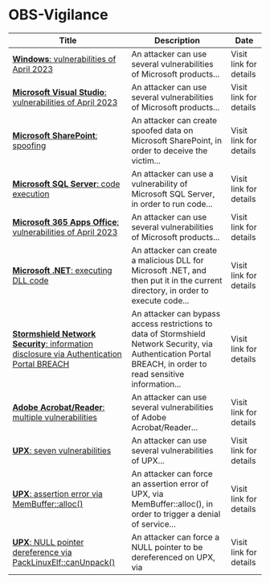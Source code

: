 

# OBS-Vigilance

 |Title|Description|Date|
 |---|---|---|
 |[<a href="https://vigilance.fr/vulnerability/Windows-vulnerabilities-of-April-2023-41009" class="noirorange"><b>Windows</b>: vulnerabilities of April 2023</a>](https://vigilance.fr/vulnerability/Windows-vulnerabilities-of-April-2023-41009)|An attacker can use several vulnerabilities of Microsoft products...|Visit link for details|
 |[<a href="https://vigilance.fr/vulnerability/Microsoft-Visual-Studio-vulnerabilities-of-April-2023-41008" class="noirorange"><b>Microsoft Visual Studio</b>: vulnerabilities of April 2023</a>](https://vigilance.fr/vulnerability/Microsoft-Visual-Studio-vulnerabilities-of-April-2023-41008)|An attacker can use several vulnerabilities of Microsoft products...|Visit link for details|
 |[<a href="https://vigilance.fr/vulnerability/Microsoft-SharePoint-spoofing-41007" class="noirorange"><b>Microsoft SharePoint</b>: spoofing</a>](https://vigilance.fr/vulnerability/Microsoft-SharePoint-spoofing-41007)|An attacker can create spoofed data on Microsoft SharePoint, in order to deceive the victim...|Visit link for details|
 |[<a href="https://vigilance.fr/vulnerability/Microsoft-SQL-Server-code-execution-41006" class="noirorange"><b>Microsoft SQL Server</b>: code execution</a>](https://vigilance.fr/vulnerability/Microsoft-SQL-Server-code-execution-41006)|An attacker can use a vulnerability of Microsoft SQL Server, in order to run code...|Visit link for details|
 |[<a href="https://vigilance.fr/vulnerability/Microsoft-365-Apps-Office-vulnerabilities-of-April-2023-41005" class="noirorange"><b>Microsoft 365 Apps  Office</b>: vulnerabilities of April 2023</a>](https://vigilance.fr/vulnerability/Microsoft-365-Apps-Office-vulnerabilities-of-April-2023-41005)|An attacker can use several vulnerabilities of Microsoft products...|Visit link for details|
 |[<a href="https://vigilance.fr/vulnerability/Microsoft-NET-executing-DLL-code-41004" class="noirorange"><b>Microsoft .NET</b>: executing DLL code</a>](https://vigilance.fr/vulnerability/Microsoft-NET-executing-DLL-code-41004)|An attacker can create a malicious DLL for Microsoft .NET, and then put it in the current directory, in order to execute code...|Visit link for details|
 |[<a href="https://vigilance.fr/vulnerability/Stormshield-Network-Security-information-disclosure-via-Authentication-Portal-BREACH-41003" class="noirorange"><b>Stormshield Network Security</b>: information disclosure via Authentication Portal BREACH</a>](https://vigilance.fr/vulnerability/Stormshield-Network-Security-information-disclosure-via-Authentication-Portal-BREACH-41003)|An attacker can bypass access restrictions to data of Stormshield Network Security, via Authentication Portal BREACH, in order to read sensitive information...|Visit link for details|
 |[<a href="https://vigilance.fr/vulnerability/Adobe-Acrobat-Reader-multiple-vulnerabilities-41002" class="noirorange"><b>Adobe Acrobat/Reader</b>: multiple vulnerabilities</a>](https://vigilance.fr/vulnerability/Adobe-Acrobat-Reader-multiple-vulnerabilities-41002)|An attacker can use several vulnerabilities of Adobe Acrobat/Reader...|Visit link for details|
 |[<a href="https://vigilance.fr/vulnerability/UPX-seven-vulnerabilities-41001" class="noirorange"><b>UPX</b>: seven vulnerabilities</a>](https://vigilance.fr/vulnerability/UPX-seven-vulnerabilities-41001)|An attacker can use several vulnerabilities of UPX...|Visit link for details|
 |[<a href="https://vigilance.fr/vulnerability/UPX-assertion-error-via-MemBuffer-alloc-41000" class="noirorange"><b>UPX</b>: assertion error via MemBuffer::alloc()</a>](https://vigilance.fr/vulnerability/UPX-assertion-error-via-MemBuffer-alloc-41000)|An attacker can force an assertion error of UPX, via MemBuffer::alloc(), in order to trigger a denial of service...|Visit link for details|
 |[<a href="https://vigilance.fr/vulnerability/UPX-NULL-pointer-dereference-via-PackLinuxElf-canUnpack-40999" class="noirorange"><b>UPX</b>: NULL pointer dereference via PackLinuxElf::canUnpack()</a>](https://vigilance.fr/vulnerability/UPX-NULL-pointer-dereference-via-PackLinuxElf-canUnpack-40999)|An attacker can force a NULL pointer to be dereferenced on UPX, via |Visit link for details|
 